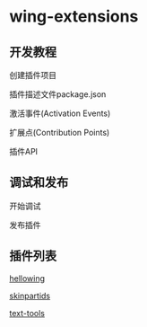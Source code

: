 # wing-extensions

## 开发教程

创建插件项目

插件描述文件package.json

激活事件(Activation Events)

扩展点(Contribution Points)

插件API

## 调试和发布

开始调试

发布插件

## 插件列表

[hellowing](https://github.com/egret-labs/wing-extensions/tree/master/hellowing)

[skinpartids](https://github.com/egret-labs/wing-extensions/tree/master/skinpartids)

[text-tools](https://github.com/egret-labs/wing-extensions/tree/master/text-tools)

